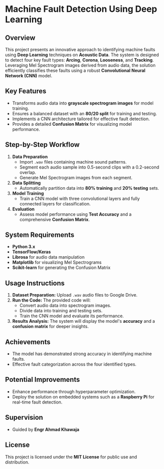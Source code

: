 # Machine Fault Detection Using Deep Learning

## Overview
This project presents an innovative approach to identifying machine faults using **Deep Learning** techniques on **Acoustic Data**. The system is designed to detect four key fault types: **Arcing**, **Corona**, **Looseness**, and **Tracking**. Leveraging Mel Spectrogram images derived from audio data, the solution efficiently classifies these faults using a robust **Convolutional Neural Network (CNN)** model.

## Key Features
- Transforms audio data into **grayscale spectrogram images** for model training.  
- Ensures a balanced dataset with an **80/20 split** for training and testing.  
- Implements a CNN architecture tailored for effective fault detection.  
- Provides a detailed **Confusion Matrix** for visualizing model performance.  

## Step-by-Step Workflow
1. **Data Preparation**  
   - Import `.wav` files containing machine sound patterns.  
   - Segment each audio sample into 0.5-second clips with a 0.2-second overlap.  
   - Generate Mel Spectrogram images from each segment.  
2. **Data Splitting**  
   - Automatically partition data into **80% training** and **20% testing** sets.  
3. **Model Training**  
   - Train a CNN model with three convolutional layers and fully connected layers for classification.  
4. **Evaluation**  
   - Assess model performance using **Test Accuracy** and a comprehensive **Confusion Matrix**.  

## System Requirements
- **Python 3.x**  
- **TensorFlow/Keras**  
- **Librosa** for audio data manipulation  
- **Matplotlib** for visualizing Mel Spectrograms  
- **Scikit-learn** for generating the Confusion Matrix  

## Usage Instructions
1. **Dataset Preparation:** Upload `.wav` audio files to Google Drive.  
2. **Run the Code:** The provided code will:
   - Convert audio data into spectrogram images.  
   - Divide data into training and testing sets.  
   - Train the CNN model and evaluate its performance.  
3. **Results Analysis:** The system will display the model's **accuracy** and a **confusion matrix** for deeper insights.

## Achievements
- The model has demonstrated strong accuracy in identifying machine faults.  
- Effective fault categorization across the four identified types.

## Potential Improvements
- Enhance performance through hyperparameter optimization.  
- Deploy the solution on embedded systems such as a **Raspberry Pi** for real-time fault detection.  

## Supervision
- Guided by **Engr Ahmad Khawaja**

## License
This project is licensed under the **MIT License** for public use and distribution.
